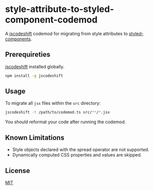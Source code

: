 # style-attribute-to-styled-component-codemod

A [jscodeshift](https://github.com/facebook/jscodeshift) codemod for migrating from style attributes to [styled-components](https://github.com/styled-components/styled-components).

## Prerequireties

[jscodeshift](https://www.npmjs.com/package/jscodeshift) installed globally.

```sh
npm install -g jscodeshift
```

## Usage

To migrate all `jsx` files within the `src` directory:

```sh
jscodeshift -t /path/to/codemod.ts src/**/*.jsx
```

You should reformat your code after running the codemod.

## Known Limitations

- Style objects declared with the spread operator are not supported.
- Dynamically computed CSS properties and values are skipped.

## License

[MIT](LICENSE)
